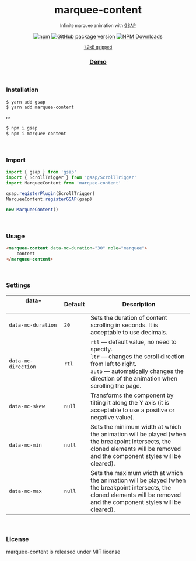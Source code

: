 <div align="center">
<br>

<h1>marquee-content</h1>
<p><sup>Infinite marquee animation with <a href="https://www.npmjs.com/package/gsap">GSAP</a></sup></p>


[![npm](https://img.shields.io/npm/v/marquee-content.svg?colorB=brightgreen)](https://www.npmjs.com/package/marquee-content)
[![GitHub package version](https://img.shields.io/github/package-json/v/ux-ui-pro/marquee-content.svg)](https://github.com/ux-ui-pro/marquee-content)
[![NPM Downloads](https://img.shields.io/npm/dm/marquee-content.svg?style=flat)](https://www.npmjs.org/package/marquee-content)

<sup><a href="https://bundlephobia.com/package/marquee-content">1.2kB gzipped</a></sup>
<h3><a href="https://codepen.io/ux-ui/full/dygzqYm">Demo</a></h3>

</div>
<br>

### Installation
```javascript
$ yarn add gsap
$ yarn add marquee-content
```
<sup>or</sup>
```javascript
$ npm i gsap
$ npm i marquee-content
```

<br>

### Import
```javascript
import { gsap } from 'gsap'
import { ScrollTrigger } from 'gsap/ScrollTrigger'
import MarqueeContent from 'marquee-content'

gsap.registerPlugin(ScrollTrigger)
MarqueeContent.registerGSAP(gsap)

new MarqueeContent()
```
<br>

### Usage
```HTML
<marquee-content data-mc-duration="30" role="marquee">
	content
</marquee-content>
```
<br>

### Settings

| data-&nbsp;&nbsp;&nbsp;&nbsp;&nbsp;&nbsp;&nbsp;&nbsp;&nbsp;&nbsp;&nbsp;&nbsp;&nbsp;&nbsp;&nbsp;&nbsp;&nbsp;&nbsp;&nbsp;&nbsp;&nbsp;&nbsp;&nbsp;&nbsp;&nbsp;&nbsp;&nbsp;&nbsp;&nbsp;&nbsp; | Default | Description |
| --- | --- | --- |
| `data-mc-duration` | `20` | Sets the duration of content scrolling in seconds. It is acceptable to use decimals. |
| `data-mc-direction` | `rtl` | `rtl` &mdash; default value, no need to specify.<br>`ltr` &mdash; changes the scroll direction from left to right.<br>`auto` &mdash; automatically changes the direction of the animation when scrolling the page. |
| `data-mc-skew` | `null` | Transforms the component by tilting it along the Y axis (it is acceptable to use a positive or negative value). |
| `data-mc-min` | `null` | Sets the minimum width at which the animation will be played (when the breakpoint intersects, the cloned elements will be removed and the component styles will be cleared). |
| `data-mc-max` | `null` | Sets the maximum width at which the animation will be played (when the breakpoint intersects, the cloned elements will be removed and the component styles will be cleared). |

<br>

### License
marquee-content is released under MIT license
